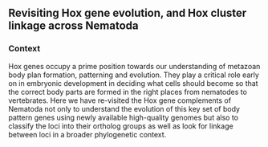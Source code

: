 
## Revisiting Hox gene evolution, and Hox cluster linkage across Nematoda

### Context

Hox genes occupy a prime position towards our understanding of metazoan body plan formation, patterning and evolution. They play a critical role early on in embryonic development in deciding what cells should become so that the correct body parts are formed in the right places from nematodes to vertebrates. Here we have re-visited the Hox gene complements of Nematoda not only to understand the evolution of this key set of body pattern genes using newly available high-quality genomes but also to classify the loci into their ortholog groups as well as look for linkage between loci in a broader phylogenetic context.


